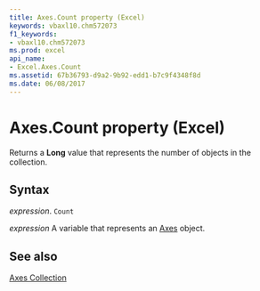 ```yaml
---
title: Axes.Count property (Excel)
keywords: vbaxl10.chm572073
f1_keywords:
- vbaxl10.chm572073
ms.prod: excel
api_name:
- Excel.Axes.Count
ms.assetid: 67b36793-d9a2-9b92-edd1-b7c9f4348f8d
ms.date: 06/08/2017
---
```



# Axes.Count property (Excel)

Returns a  **Long** value that represents the number of objects in the collection.


## Syntax

_expression_. `Count`

_expression_ A variable that represents an [Axes](Excel.Axes(object).md) object.


## See also


[Axes Collection](Excel.Axes(object).md)

